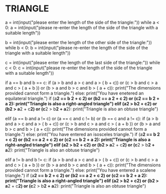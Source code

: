 # TRIANGLE

a = int(input("please enter the length of the side of the triangle:"))
while a < 0:
    a = int(input("please re-enter the length of the side of the triangle with a suitable length"))


b = int(input("please enter the length of the other side of the triangle:"))
while b < 0:
    b = int(input("please re-enter the length of the side of the triangle with a suitable length")) 


c = int(input("please enter the length of the last side of the triangle:"))
while c < 0:
    c = int(input("please re-enter the length of the side of the triangle with a suitable length"))




if a == b and b == c:
    if (a > b and a > c and a > ( b + c)) or (c > b and c > a and c > ( a + b )) or (b > a and b > c and b > ( a + c)):
        print("The dimensions provided cannot form a triangle.")
    else:
        print("You have enetered an equilateral triangle.")
        if (a**2 == b **2 + c **2) or (b**2 == a **2 + c **2) or (c**2 == b **2 + a **2):
            print("Triangle is also a right-angled triangle")
        elif (a**2 > b**2 + c**2) or (b**2 > a**2 + c**2) or (c**2 > b**2 + a**2):
            print("Triangle is also an obtuse triangle")

elif (a == b and a != c) or (a == c and c != b) or (b == c and a != c):
    if (a > b and a > c and a > ( b + c)) or (c > b and c > a and c > ( a + b )) or (b > a and b > c and b > ( a + c)):
        print("The dimensions provided cannot form a triangle.")
    else:
        print("You have entered an isosceles triangle.")
        if (a**2 == b **2 + c **2) or (b**2 == a **2 + c **2) or (c**2 == b **2 + a **2):
            print("Triangle is also a right-angled triangle")
        elif (a**2 > b**2 + c**2) or (b**2 > a**2 + c**2) or (c**2 > b**2 + a**2):
            print("Triangle is also an obtuse triangle")

elif a != b and b != c:
    if (a > b and a > c and a > ( b + c)) or (c > b and c > a and c > ( a + b )) or (b > a and b > c and b > ( a + c)):
        print("The dimensions provided cannot form a triangle.")
    else:
        print("You have entered a scalene triangle.")
        if (a**2 == b **2 + c **2) or (b**2 == a **2 + c **2) or (c**2 == b **2 + a **2):
            print("Triangle is also a right-angled triangle")
        elif (a**2 > b**2 + c**2) or (b**2 > a**2 + c**2) or (c**2 > b**2 + a**2):
            print("Triangle is also an obtuse triangle")
